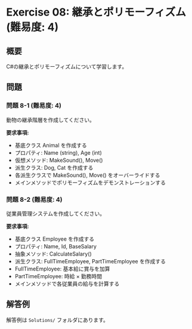 # Exercise 08: 継承とポリモーフィズム (難易度: 4)

## 概要
C#の継承とポリモーフィズムについて学習します。

## 問題

### 問題 8-1 (難易度: 4)
動物の継承階層を作成してください。

**要求事項:**
- 基底クラス Animal を作成する
- プロパティ: Name (string), Age (int)
- 仮想メソッド: MakeSound(), Move()
- 派生クラス: Dog, Cat を作成する
- 各派生クラスで MakeSound(), Move() をオーバーライドする
- メインメソッドでポリモーフィズムをデモンストレーションする

### 問題 8-2 (難易度: 4)
従業員管理システムを作成してください。

**要求事項:**
- 基底クラス Employee を作成する
- プロパティ: Name, Id, BaseSalary
- 抽象メソッド: CalculateSalary()
- 派生クラス: FullTimeEmployee, PartTimeEmployee を作成する
- FullTimeEmployee: 基本給に賞与を加算
- PartTimeEmployee: 時給 × 勤務時間
- メインメソッドで各従業員の給与を計算する

## 解答例
解答例は `Solutions/` フォルダにあります。